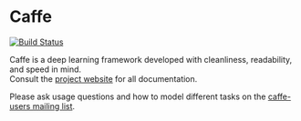 # Caffe
[![Build Status](https://travis-ci.org/czlx0701/caffe.png)](https://travis-ci.org/czlx0701/caffe)

Caffe is a deep learning framework developed with cleanliness, readability, and speed in mind.<br />
Consult the [project website](http://caffe.berkeleyvision.org) for all documentation.


Please ask usage questions and how to model different tasks on the [caffe-users mailing list](https://groups.google.com/forum/#!forum/caffe-users).

